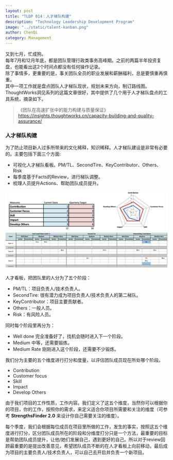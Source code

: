 ```yaml
---
layout: post
title: "TLDP 014：人才梯队构建"
description: "Technology Leadership Development Program"
image: "../static/talent-kanban.png"
author: ChenQi
category: Management
---
```


又到七月，忙成狗。  
每年7月和12月年底，都是团队管理行政类事务高峰期。之前的两篇半年投资复盘，也能看出这2个时间点都没有任何操作记录。  
除了事情多，更重要的是，事关团队全员的职业发展和薪酬福利，总是要慎重再慎重。  
其中一项工作就是盘点团队人才梯队现状，规划未来方向，制订路线图。  
ThoughtWorks洞见系列的这篇文章很好，其中提供了几个用于人才梯队盘点的工具系统，摘录如下。

> 《团队在高速扩张中的能力构建与质量保证》  
https://insights.thoughtworks.cn/capacity-building-and-quality-assurance/

### 人才梯队构建

为了防止项目新人过多所带来的文化稀释，知识稀释。人才梯队建设是非常有必要的。主要包括下面三个方面:

+ 可视化人才梯队看板。PM/TL、SecondTire、KeyContributor、Others、Risk
+ 每季度基于Facts的Review，进行梯队调整。
+ 梳理人员提升Actions、帮助团队成员提升。

![人才梯队看板](../static/talent-kanban.png)

人才看板，把团队里的人分为了五个阶段：

+ PM/TL：项目负责人/技术负责人。
+ SecondTire: 很有潜力成为项目负责人/技术负责人的第二梯队。
+ KeyContributor：项目主要贡献者。
+ Others：一般人员。
+ Risk：有风险人员。

同时每个阶段里再分为：

+ Well done 完全准备好了，找机会随时进入下一个阶段。
+ Medium 中等，还需要锻炼。
+ Medium Rate 刚刚进入这个阶段，还需要不少锻炼。

我们分为主要的五个维度进行打分和度量，以评估团队成员现在所处哪个阶段。

+ Contribution
+ Customer focus
+ Skill
+ Impact
+ Develop Others

由于我们项目的工作性质，工作内容。我们定义了这五个维度，当然你可以根据你的项目，你的工作，按照你的需求，来定义适合你项目所需要和关注的维度（可参考 **StrengthsFinder 2.0** 来设计你自己需要关注的维度）。

每个季度，我们会根据每位成员在项目里所做的工作，发生的事实，按照这五个维度进行打分，区分团队成员所在的阶段和分维度打分只是一个方法，最重要的目标是帮助团队成员提升，让他/她们发展自己，遇到更好的自己。所以对于review回顾最重要的是提出改善意见，希望团队成员不断的在人才看板上向前移动，最后成为项目的主要负责人/技术负责人，可以自己去开启并负责一个新项目。
